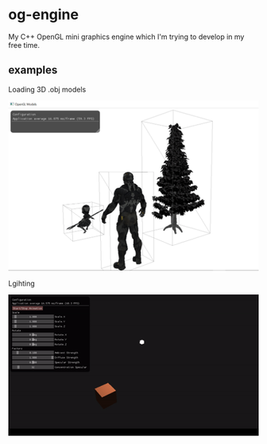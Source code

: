 # og-engine 
My C++ OpenGL mini graphics engine which I'm trying to develop in my free time.

## examples 

Loading 3D .obj models

![alt tag](https://raw.githubusercontent.com/lukascode/og-engine/master/example1.PNG)

Lgihting

![alt tag](https://raw.githubusercontent.com/lukascode/og-engine/master/example2.gif)
